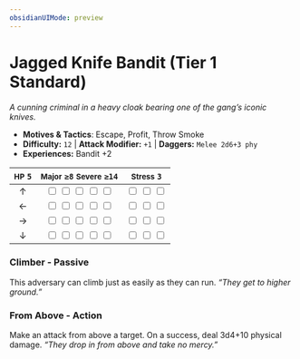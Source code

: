 ```yaml
---
obsidianUIMode: preview
---
```

# Jagged Knife Bandit (Tier 1 Standard)

*A cunning criminal in a heavy cloak bearing one of the gang’s iconic knives.*

- **Motives & Tactics**: Escape, Profit, Throw Smoke
- **Difficulty:** `12` | **Attack Modifier:** `+1` | **Daggers:** `Melee 2d6+3 phy`
- **Experiences:** Bandit +2

| <small>HP</small> `5` | <small>Major</small> `≥8` <small>Severe</small> `≥14` | <small>Stress</small> `3` |
|:-:|:-:|:-:|
| ↑ |  <input type="checkbox" unchecked id="a5d926d0"> <input type="checkbox" unchecked id="b9b455f5"> <input type="checkbox" unchecked id="a39bcea0"> <input type="checkbox" unchecked id="08ffeb4b"> <input type="checkbox" unchecked id="1b96f765"> |  <input type="checkbox" unchecked id="1e79214a"> <input type="checkbox" unchecked id="59cd1d55"> <input type="checkbox" unchecked id="9c5c6102"> |
| ← |  <input type="checkbox" unchecked id="258afae8"> <input type="checkbox" unchecked id="85289b17"> <input type="checkbox" unchecked id="3bf7caf1"> <input type="checkbox" unchecked id="1a06f91a"> <input type="checkbox" unchecked id="a7ee5a3b"> |  <input type="checkbox" unchecked id="e80a8c41"> <input type="checkbox" unchecked id="011849d1"> <input type="checkbox" unchecked id="f1780d69"> |
| → |  <input type="checkbox" unchecked id="0c38dd3b"> <input type="checkbox" unchecked id="460f214e"> <input type="checkbox" unchecked id="8feeb5cc"> <input type="checkbox" unchecked id="0ff4f570"> <input type="checkbox" unchecked id="8fd3b7fb"> |  <input type="checkbox" unchecked id="36663c0c"> <input type="checkbox" unchecked id="d7cf3fba"> <input type="checkbox" unchecked id="2c159515"> |
| ↓ |  <input type="checkbox" unchecked id="7d9d8d82"> <input type="checkbox" unchecked id="8320dad2"> <input type="checkbox" unchecked id="08acfbfd"> <input type="checkbox" unchecked id="97b6d9e7"> <input type="checkbox" unchecked id="cd8904b6"> |  <input type="checkbox" unchecked id="e8e794bb"> <input type="checkbox" unchecked id="218e8d54"> <input type="checkbox" unchecked id="419e1a0c"> |

### Climber - Passive

This adversary can climb just as easily as they can run. *“They get to higher ground.”*

### From Above - Action

Make an attack from above a target. On a success, deal 3d4+10 physical damage. *“They drop in from above and take no mercy.”*